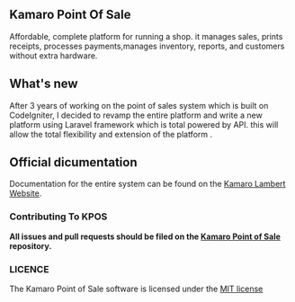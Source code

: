 ## Kamaro Point Of Sale
Affordable, complete platform for running a shop. it manages sales, prints receipts, processes payments,manages inventory, reports, and customers without extra hardware.

## What's new
After 3 years of working on the point of sales system which is built on CodeIgniter, I decided to revamp the entire platform and
write a new platform  using Laravel framework which is total powered by API. this will allow the total flexibility and extension of the platform .

## Official dicumentation

Documentation for the entire system can be found on the [Kamaro Lambert Website](http://kamaroly.com/support/#/).

### Contributing To KPOS

**All issues and pull requests should be filed on the [Kamaro Point of Sale](http://github.com/kamaroly/kpos3) repository.**

### LICENCE
The Kamaro Point of Sale software is licensed under the [MIT license](http://opensource.org/licenses/MIT)

